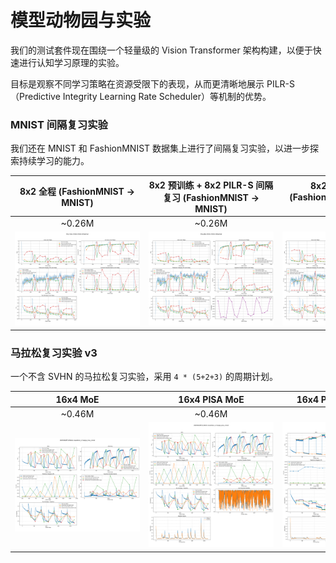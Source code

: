 # 模型动物园与实验

我们的测试套件现在围绕一个轻量级的 Vision Transformer 架构构建，以便于快速进行认知学习原理的实验。

目标是观察不同学习策略在资源受限下的表现，从而更清晰地展示 PILR-S（Predictive Integrity Learning Rate Scheduler）等机制的优势。

### MNIST 间隔复习实验

我们还在 MNIST 和 FashionMNIST 数据集上进行了间隔复习实验，以进一步探索持续学习的能力。

|  **8x2 全程 (FashionMNIST -> MNIST)**   |  **8x2 预训练 + 8x2 PILR-S 间隔复习 (FashionMNIST -> MNIST)**   |**8x2 PILR-S 全程 (FashionMNIST -> MNIST) (1.2σ)** |
| :-----: | :-----: | :-------: |
| ~0.26M  | ~0.26M  |  ~0.26M   |
| <img src="output/ViT/img/tiny-gbp/20250627-tiny-moe-mnist-mnist-rehearsal.png" style="max-width:200px;"> | <img src="output/ViT/img/tiny-gbp/20250627-tiny-gbp-mnist-mnist-rehearsal.png" style="max-width:200px;"> | <img src="output/ViT/img/tiny-gbp/20250627-tiny-gbp-2-mnist-mnist-rehearsal.png" style="max-width:200px;"> |

### 马拉松复习实验 v3

一个不含 SVHN 的马拉松复习实验，采用 `4 * (5+2+3)` 的周期计划。

| **16x4 MoE** | **16x4 PISA MoE** | **16x4 PISA+GBP (1.2σ)** | **16x4 GPIL-MoE** | **16x4 GPIL-EXP** |
| :--:| :--:| :--:| :--:| :--:|
| ~0.46M | ~0.46M | ~0.46M | ~0.46M | ~0.46M |
| <img src="output/ViT/marathon-v3/img/20250628T105444-marathon_v3-large_moe_mnist-Metrics.png" style="max-width:200px;"> | <img src="output/ViT/marathon-v3/img/20250628T112443-marathon_v3-large_pisa_mnist-Metrics.png" style="max-width:200px;"> | <img src="output/ViT/marathon-v3/img/20250628T122235-marathon_v3-large_pisa_mnist-Metrics.png" style="max-width:200px;"> | <img src="output/ViT/marathon-v3/img/20250628T152659-marathon_v3-large_gpil_mnist-Metrics.png" style="max-width:200px;"> | <img src="output/ViT/marathon-v3/img/20250629T054009-marathon_v3-large_gpil_exp_mnist-Metrics.png" style="max-width:200px;"> |
